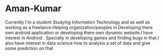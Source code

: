 # Aman-Kumar
Currently I'm a student Studying Information Technology and as well as working as a freelance.Helping organization/peoples in Developing there own android application or developing there own dynamic website.I have interest in Android . Specially in developing games and finding bugs in that.I also have interest in data science how to analysis a set of data and give some prediction on that
